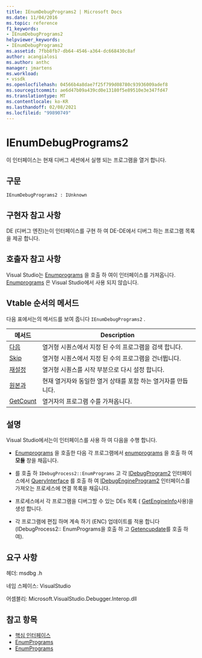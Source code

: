 ```yaml
---
title: IEnumDebugPrograms2 | Microsoft Docs
ms.date: 11/04/2016
ms.topic: reference
f1_keywords:
- IEnumDebugPrograms2
helpviewer_keywords:
- IEnumDebugPrograms2
ms.assetid: 7fbb8fb7-db64-4546-a364-dc668430c8af
author: acangialosi
ms.author: anthc
manager: jmartens
ms.workload:
- vssdk
ms.openlocfilehash: 04566b4a8dae7f25f799d08780c93936009adef8
ms.sourcegitcommit: ae6d47b09a439cd0e13180f5e89510e3e347fd47
ms.translationtype: MT
ms.contentlocale: ko-KR
ms.lasthandoff: 02/08/2021
ms.locfileid: "99890749"
---
```

# <a name="ienumdebugprograms2"></a>IEnumDebugPrograms2
이 인터페이스는 현재 디버그 세션에서 실행 되는 프로그램을 열거 합니다.

## <a name="syntax"></a>구문

```
IEnumDebugPrograms2 : IUnknown
```

## <a name="notes-for-implementers"></a>구현자 참고 사항
 DE (디버그 엔진)는이 인터페이스를 구현 하 여 DE-DE에서 디버그 하는 프로그램 목록을 제공 합니다.

## <a name="notes-for-callers"></a>호출자 참고 사항
 Visual Studio는 [Enumprograms](../../../extensibility/debugger/reference/idebugprocess2-enumprograms.md) 을 호출 하 여이 인터페이스를 가져옵니다. [Enumprograms](../../../extensibility/debugger/reference/idebugengine2-enumprograms.md) 은 Visual Studio에서 사용 되지 않습니다.

## <a name="methods-in-vtable-order"></a>Vtable 순서의 메서드
 다음 표에서는의 메서드를 보여 줍니다 `IEnumDebugPrograms2` .

|메서드|Description|
|------------|-----------------|
|[다음](../../../extensibility/debugger/reference/ienumdebugprograms2-next.md)|열거형 시퀀스에서 지정 된 수의 프로그램을 검색 합니다.|
|[Skip](../../../extensibility/debugger/reference/ienumdebugprograms2-skip.md)|열거형 시퀀스에서 지정 된 수의 프로그램을 건너뜁니다.|
|[재설정](../../../extensibility/debugger/reference/ienumdebugprograms2-reset.md)|열거형 시퀀스를 시작 부분으로 다시 설정 합니다.|
|[원본과](../../../extensibility/debugger/reference/ienumdebugprograms2-clone.md)|현재 열거자와 동일한 열거 상태를 포함 하는 열거자를 만듭니다.|
|[GetCount](../../../extensibility/debugger/reference/ienumdebugprograms2-getcount.md)|열거자의 프로그램 수를 가져옵니다.|

## <a name="remarks"></a>설명
 Visual Studio에서는이 인터페이스를 사용 하 여 다음을 수행 합니다.

- [Enumprograms](../../../extensibility/debugger/reference/idebugprocess2-enumprograms.md) 을 호출한 다음 각 프로그램에서 [enumprograms](../../../extensibility/debugger/reference/idebugprogram2-enummodules.md) 을 호출 하 여 **모듈** 창을 채웁니다.

- 를 호출  하 `IDebugProcess2::EnumPrograms` 고 각 [IDebugProgram2](../../../extensibility/debugger/reference/idebugprogram2.md) 인터페이스에서 [QueryInterface](/cpp/atl/queryinterface) 를 호출 하 여 [IDebugEngineProgram2](../../../extensibility/debugger/reference/idebugengineprogram2.md) 인터페이스를 가져오는 프로세스에 연결 목록을 채웁니다.

- 프로세스에서 각 프로그램을 디버그할 수 있는 DEs 목록 ( [GetEngineInfo](../../../extensibility/debugger/reference/idebugprogram2-getengineinfo.md)사용)을 생성 합니다.

- 각 프로그램에 편집 하며 계속 하기 (ENC) 업데이트를 적용 합니다 (IDebugProcess2:: EnumPrograms을 호출 하 고 [Getencupdate](../../../extensibility/debugger/reference/idebugprogram2-getencupdate.md)를 호출 하 여).

## <a name="requirements"></a>요구 사항
 헤더: msdbg .h

 네임 스페이스: VisualStudio

 어셈블리: Microsoft.VisualStudio.Debugger.Interop.dll

## <a name="see-also"></a>참고 항목
- [핵심 인터페이스](../../../extensibility/debugger/reference/core-interfaces.md)
- [EnumPrograms](../../../extensibility/debugger/reference/idebugengine2-enumprograms.md)
- [EnumPrograms](../../../extensibility/debugger/reference/idebugprocess2-enumprograms.md)
